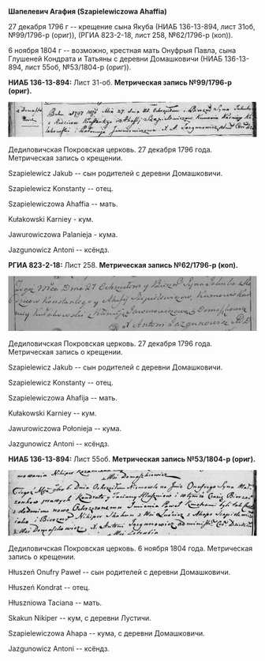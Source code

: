 **Шапелевич Агафия (Szapielewiczowa Ahaffia)**

27 декабря 1796 г -- крещение сына Якуба (НИАБ 136-13-894, лист 31об,
№99/1796-р (ориг)), (РГИА 823-2-18, лист 258, №62/1796-р (коп)).

6 ноября 1804 г -- возможно, крестная мать Онуфрыя Павла, сына Глушеней
Кондрата и Татьяны с деревни Домашковичи (НИАБ 136-13-894, лист 55об,
№53/1804-р (ориг)).

**НИАБ 136-13-894:** Лист 31-об. **Метрическая запись №99/1796-р
(ориг).**

![](./media/26bc8d3b800ca30fab172b67ec0aa88f9cadf4b8.png)

Дедиловичская Покровская церковь. 27 декабря 1796 года. Метрическая
запись о крещении.

Szapielewicz Jakub -- сын родителей с деревни Домашковичи.

Szapielewicz Konstanty -- отец.

Szapielewiczowa Ahaffia -- мать.

Kułakowski Karniey - кум.

Jawurowiczowa Palanieja - кума.

Jazgunowicz Antoni -- ксёндз.

**РГИА 823-2-18:** Лист 258. **Метрическая запись №62/1796-р (коп).**

![](./media/b0f25aec33df8a0b1b11ccb3079baffea4bc672e.png)

Дедиловичская Покровская церковь. 27 декабря 1796 года. Метрическая
запись о крещении.

Szapielewicz Jakub -- сын родителей с деревни Домашковичи.

Szapielewicz Konstanty -- отец.

Szapielewiczowa Ahafija -- мать.

Kułakowski Karniey -- кум.

Jawurowiczowa Połonieja -- кума.

Jazgunowicz Antoni -- ксёндз.

**НИАБ 136-13-894:** Лист 55об. **Метрическая запись №53/1804-р
(ориг).**

![](./media/1b1d984eadc70cb8309eb583db9b94d8ff3948c2.png)

Дедиловичская Покровская церковь. 6 ноября 1804 года. Метрическая запись
о крещении.

Hłuszeń Onufry Paweł -- сын родителей с деревни Домашковичи.

Hłuszeń Kondrat -- отец.

Hłuszniowa Taciana -- мать.

Skakun Nikiper -- кум, с деревни Лустичи.

Szapielewiczowa Ahapa -- кума, с деревни Домашковичи.

Jazgunowicz Antoni -- ксёндз.
